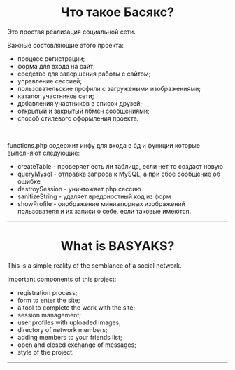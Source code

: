 <h1 style="text-align:center">Что такое Басякс?</h1>
<p>Это простая реализация социальной сети.</p>
<p>Важные состовляющие этого проекта:</p>
<ul>
    <li>процесс регистрации;
    <li>форма для входа на сайт;
    <li>средство для завершения работы с сайтом;
    <li>управление сессией;
    <li>пользовательские профили с загружеными изображениями;
    <li>каталог участников сети;
    <li>добавления участников в список друзей;
    <li>открытый и закрытый лбмен сообщениями;
    <li>способ стилевого оформления проекта.
</ul>
<br/>
<p>functions.php содержит инфу для входа в бд и функции которые выполняют следующие:</p>
<ul>
    <li>createTable - проверяет есть ли таблица, если нет то создаст новую
    <li>queryMysql - отправка запроса к MySQL, а при сбое сообщение об ошибке
    <li>destroySession - уничтожает php сессию
    <li>sanitizeString - удаляет вредоностный код из форм
    <li>showProfile - оиображение миниатюрных изображений пользователя и их записи о себе, если таковые имеются.
</ul>
<hr>
<h1 style="text-align:center">What is BASYAKS?</h1>
<p>This is a simple reality of the semblance of a social network.</p>
<p>Important components of this project:</p>
<ul>
    <li>registration process;</li>
    <li>form to enter the site;</li>
    <li>a tool to complete the work with the site;</li>
    <li>session management;</li>
    <li>user profiles with uploaded images;</li>
    <li>directory of network members;</li>
    <li>adding members to your friends list;</li>
    <li>open and closed exchange of messages;</li>
    <li>style of the project.</li>
</ul>
<hr>

